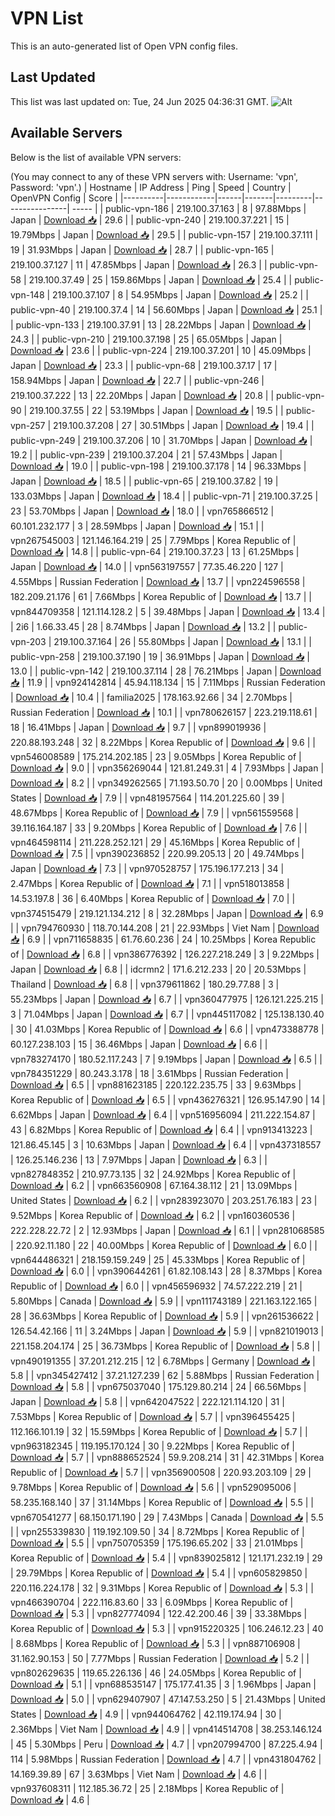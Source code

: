 # VPN List

This is an auto-generated list of Open VPN config files.

## Last Updated

This list was last updated on: Tue, 24 Jun 2025 04:36:31 GMT.
![Alt](https://repobeats.axiom.co/api/embed/186b98318ef1479477931607c1ad7d823f12451f.svg "Repobeats analytics image")

## Available Servers

Below is the list of available VPN servers:

(You may connect to any of these VPN servers with: Username: 'vpn', Password: 'vpn'.)
| Hostname | IP Address | Ping | Speed | Country | OpenVPN Config | Score |
|----------|------------|------|-------|---------|----------------| ----- |
| public-vpn-186 | 219.100.37.163 | 8 | 97.88Mbps | Japan | [Download 📥](./configs/server_0_JP.ovpn) | 29.6 |
| public-vpn-240 | 219.100.37.221 | 15 | 19.79Mbps | Japan | [Download 📥](./configs/server_1_JP.ovpn) | 29.5 |
| public-vpn-157 | 219.100.37.111 | 19 | 31.93Mbps | Japan | [Download 📥](./configs/server_2_JP.ovpn) | 28.7 |
| public-vpn-165 | 219.100.37.127 | 11 | 47.85Mbps | Japan | [Download 📥](./configs/server_3_JP.ovpn) | 26.3 |
| public-vpn-58 | 219.100.37.49 | 25 | 159.86Mbps | Japan | [Download 📥](./configs/server_4_JP.ovpn) | 25.4 |
| public-vpn-148 | 219.100.37.107 | 8 | 54.95Mbps | Japan | [Download 📥](./configs/server_5_JP.ovpn) | 25.2 |
| public-vpn-40 | 219.100.37.4 | 14 | 56.60Mbps | Japan | [Download 📥](./configs/server_6_JP.ovpn) | 25.1 |
| public-vpn-133 | 219.100.37.91 | 13 | 28.22Mbps | Japan | [Download 📥](./configs/server_7_JP.ovpn) | 24.3 |
| public-vpn-210 | 219.100.37.198 | 25 | 65.05Mbps | Japan | [Download 📥](./configs/server_8_JP.ovpn) | 23.6 |
| public-vpn-224 | 219.100.37.201 | 10 | 45.09Mbps | Japan | [Download 📥](./configs/server_9_JP.ovpn) | 23.3 |
| public-vpn-68 | 219.100.37.17 | 17 | 158.94Mbps | Japan | [Download 📥](./configs/server_10_JP.ovpn) | 22.7 |
| public-vpn-246 | 219.100.37.222 | 13 | 22.20Mbps | Japan | [Download 📥](./configs/server_11_JP.ovpn) | 20.8 |
| public-vpn-90 | 219.100.37.55 | 22 | 53.19Mbps | Japan | [Download 📥](./configs/server_12_JP.ovpn) | 19.5 |
| public-vpn-257 | 219.100.37.208 | 27 | 30.51Mbps | Japan | [Download 📥](./configs/server_13_JP.ovpn) | 19.4 |
| public-vpn-249 | 219.100.37.206 | 10 | 31.70Mbps | Japan | [Download 📥](./configs/server_14_JP.ovpn) | 19.2 |
| public-vpn-239 | 219.100.37.204 | 21 | 57.43Mbps | Japan | [Download 📥](./configs/server_15_JP.ovpn) | 19.0 |
| public-vpn-198 | 219.100.37.178 | 14 | 96.33Mbps | Japan | [Download 📥](./configs/server_16_JP.ovpn) | 18.5 |
| public-vpn-65 | 219.100.37.82 | 19 | 133.03Mbps | Japan | [Download 📥](./configs/server_17_JP.ovpn) | 18.4 |
| public-vpn-71 | 219.100.37.25 | 23 | 53.70Mbps | Japan | [Download 📥](./configs/server_18_JP.ovpn) | 18.0 |
| vpn765866512 | 60.101.232.177 | 3 | 28.59Mbps | Japan | [Download 📥](./configs/server_19_JP.ovpn) | 15.1 |
| vpn267545003 | 121.146.164.219 | 25 | 7.79Mbps | Korea Republic of | [Download 📥](./configs/server_20_KR.ovpn) | 14.8 |
| public-vpn-64 | 219.100.37.23 | 13 | 61.25Mbps | Japan | [Download 📥](./configs/server_21_JP.ovpn) | 14.0 |
| vpn563197557 | 77.35.46.220 | 127 | 4.55Mbps | Russian Federation | [Download 📥](./configs/server_22_RU.ovpn) | 13.7 |
| vpn224596558 | 182.209.21.176 | 61 | 7.66Mbps | Korea Republic of | [Download 📥](./configs/server_23_KR.ovpn) | 13.7 |
| vpn844709358 | 121.114.128.2 | 5 | 39.48Mbps | Japan | [Download 📥](./configs/server_24_JP.ovpn) | 13.4 |
| 2i6 | 1.66.33.45 | 28 | 8.74Mbps | Japan | [Download 📥](./configs/server_25_JP.ovpn) | 13.2 |
| public-vpn-203 | 219.100.37.164 | 26 | 55.80Mbps | Japan | [Download 📥](./configs/server_26_JP.ovpn) | 13.1 |
| public-vpn-258 | 219.100.37.190 | 19 | 36.91Mbps | Japan | [Download 📥](./configs/server_27_JP.ovpn) | 13.0 |
| public-vpn-142 | 219.100.37.114 | 28 | 76.21Mbps | Japan | [Download 📥](./configs/server_28_JP.ovpn) | 11.9 |
| vpn924142814 | 45.94.118.134 | 15 | 7.11Mbps | Russian Federation | [Download 📥](./configs/server_29_RU.ovpn) | 10.4 |
| familia2025 | 178.163.92.66 | 34 | 2.70Mbps | Russian Federation | [Download 📥](./configs/server_30_RU.ovpn) | 10.1 |
| vpn780626157 | 223.219.118.61 | 18 | 16.41Mbps | Japan | [Download 📥](./configs/server_31_JP.ovpn) | 9.7 |
| vpn899019936 | 220.88.193.248 | 32 | 8.22Mbps | Korea Republic of | [Download 📥](./configs/server_32_KR.ovpn) | 9.6 |
| vpn546008589 | 175.214.202.185 | 23 | 9.05Mbps | Korea Republic of | [Download 📥](./configs/server_33_KR.ovpn) | 9.0 |
| vpn356269044 | 121.81.249.31 | 4 | 7.93Mbps | Japan | [Download 📥](./configs/server_34_JP.ovpn) | 8.2 |
| vpn349262565 | 71.193.50.70 | 20 | 0.00Mbps | United States | [Download 📥](./configs/server_35_US.ovpn) | 7.9 |
| vpn481957564 | 114.201.225.60 | 39 | 48.67Mbps | Korea Republic of | [Download 📥](./configs/server_36_KR.ovpn) | 7.9 |
| vpn561559568 | 39.116.164.187 | 33 | 9.20Mbps | Korea Republic of | [Download 📥](./configs/server_37_KR.ovpn) | 7.6 |
| vpn464598114 | 211.228.252.121 | 29 | 45.16Mbps | Korea Republic of | [Download 📥](./configs/server_38_KR.ovpn) | 7.5 |
| vpn390236852 | 220.99.205.13 | 20 | 49.74Mbps | Japan | [Download 📥](./configs/server_39_JP.ovpn) | 7.3 |
| vpn970528757 | 175.196.177.213 | 34 | 2.47Mbps | Korea Republic of | [Download 📥](./configs/server_40_KR.ovpn) | 7.1 |
| vpn518013858 | 14.53.197.8 | 36 | 6.40Mbps | Korea Republic of | [Download 📥](./configs/server_41_KR.ovpn) | 7.0 |
| vpn374515479 | 219.121.134.212 | 8 | 32.28Mbps | Japan | [Download 📥](./configs/server_42_JP.ovpn) | 6.9 |
| vpn794760930 | 118.70.144.208 | 21 | 22.93Mbps | Viet Nam | [Download 📥](./configs/server_43_VN.ovpn) | 6.9 |
| vpn711658835 | 61.76.60.236 | 24 | 10.25Mbps | Korea Republic of | [Download 📥](./configs/server_44_KR.ovpn) | 6.8 |
| vpn386776392 | 126.227.218.249 | 3 | 9.22Mbps | Japan | [Download 📥](./configs/server_45_JP.ovpn) | 6.8 |
| idcrmn2 | 171.6.212.233 | 20 | 20.53Mbps | Thailand | [Download 📥](./configs/server_46_TH.ovpn) | 6.8 |
| vpn379611862 | 180.29.77.88 | 3 | 55.23Mbps | Japan | [Download 📥](./configs/server_47_JP.ovpn) | 6.7 |
| vpn360477975 | 126.121.225.215 | 3 | 71.04Mbps | Japan | [Download 📥](./configs/server_48_JP.ovpn) | 6.7 |
| vpn445117082 | 125.138.130.40 | 30 | 41.03Mbps | Korea Republic of | [Download 📥](./configs/server_49_KR.ovpn) | 6.6 |
| vpn473388778 | 60.127.238.103 | 15 | 36.46Mbps | Japan | [Download 📥](./configs/server_50_JP.ovpn) | 6.6 |
| vpn783274170 | 180.52.117.243 | 7 | 9.19Mbps | Japan | [Download 📥](./configs/server_51_JP.ovpn) | 6.5 |
| vpn784351229 | 80.243.3.178 | 18 | 3.61Mbps | Russian Federation | [Download 📥](./configs/server_52_RU.ovpn) | 6.5 |
| vpn881623185 | 220.122.235.75 | 33 | 9.63Mbps | Korea Republic of | [Download 📥](./configs/server_53_KR.ovpn) | 6.5 |
| vpn436276321 | 126.95.147.90 | 14 | 6.62Mbps | Japan | [Download 📥](./configs/server_54_JP.ovpn) | 6.4 |
| vpn516956094 | 211.222.154.87 | 43 | 6.82Mbps | Korea Republic of | [Download 📥](./configs/server_55_KR.ovpn) | 6.4 |
| vpn913413223 | 121.86.45.145 | 3 | 10.63Mbps | Japan | [Download 📥](./configs/server_56_JP.ovpn) | 6.4 |
| vpn437318557 | 126.25.146.236 | 13 | 7.97Mbps | Japan | [Download 📥](./configs/server_57_JP.ovpn) | 6.3 |
| vpn827848352 | 210.97.73.135 | 32 | 24.92Mbps | Korea Republic of | [Download 📥](./configs/server_58_KR.ovpn) | 6.2 |
| vpn663560908 | 67.164.38.112 | 21 | 13.09Mbps | United States | [Download 📥](./configs/server_59_US.ovpn) | 6.2 |
| vpn283923070 | 203.251.76.183 | 23 | 9.52Mbps | Korea Republic of | [Download 📥](./configs/server_60_KR.ovpn) | 6.2 |
| vpn160360536 | 222.228.22.72 | 2 | 12.93Mbps | Japan | [Download 📥](./configs/server_61_JP.ovpn) | 6.1 |
| vpn281068585 | 220.92.11.180 | 22 | 40.00Mbps | Korea Republic of | [Download 📥](./configs/server_62_KR.ovpn) | 6.0 |
| vpn644486321 | 218.159.159.249 | 25 | 45.33Mbps | Korea Republic of | [Download 📥](./configs/server_63_KR.ovpn) | 6.0 |
| vpn390644261 | 61.82.108.143 | 28 | 8.37Mbps | Korea Republic of | [Download 📥](./configs/server_64_KR.ovpn) | 6.0 |
| vpn456596932 | 74.57.222.219 | 21 | 5.80Mbps | Canada | [Download 📥](./configs/server_65_CA.ovpn) | 5.9 |
| vpn111743189 | 221.163.122.165 | 28 | 36.63Mbps | Korea Republic of | [Download 📥](./configs/server_66_KR.ovpn) | 5.9 |
| vpn261536622 | 126.54.42.166 | 11 | 3.24Mbps | Japan | [Download 📥](./configs/server_67_JP.ovpn) | 5.9 |
| vpn821019013 | 221.158.204.174 | 25 | 36.73Mbps | Korea Republic of | [Download 📥](./configs/server_68_KR.ovpn) | 5.8 |
| vpn490191355 | 37.201.212.215 | 12 | 6.78Mbps | Germany | [Download 📥](./configs/server_69_DE.ovpn) | 5.8 |
| vpn345427412 | 37.21.127.239 | 62 | 5.88Mbps | Russian Federation | [Download 📥](./configs/server_70_RU.ovpn) | 5.8 |
| vpn675037040 | 175.129.80.214 | 24 | 66.56Mbps | Japan | [Download 📥](./configs/server_71_JP.ovpn) | 5.8 |
| vpn642047522 | 222.121.114.120 | 31 | 7.53Mbps | Korea Republic of | [Download 📥](./configs/server_72_KR.ovpn) | 5.7 |
| vpn396455425 | 112.166.101.19 | 32 | 15.59Mbps | Korea Republic of | [Download 📥](./configs/server_73_KR.ovpn) | 5.7 |
| vpn963182345 | 119.195.170.124 | 30 | 9.22Mbps | Korea Republic of | [Download 📥](./configs/server_74_KR.ovpn) | 5.7 |
| vpn888652524 | 59.9.208.214 | 31 | 42.31Mbps | Korea Republic of | [Download 📥](./configs/server_75_KR.ovpn) | 5.7 |
| vpn356900508 | 220.93.203.109 | 29 | 9.78Mbps | Korea Republic of | [Download 📥](./configs/server_76_KR.ovpn) | 5.6 |
| vpn529095006 | 58.235.168.140 | 37 | 31.14Mbps | Korea Republic of | [Download 📥](./configs/server_77_KR.ovpn) | 5.5 |
| vpn670541277 | 68.150.171.190 | 29 | 7.43Mbps | Canada | [Download 📥](./configs/server_78_CA.ovpn) | 5.5 |
| vpn255339830 | 119.192.109.50 | 34 | 8.72Mbps | Korea Republic of | [Download 📥](./configs/server_79_KR.ovpn) | 5.5 |
| vpn750705359 | 175.196.65.202 | 33 | 21.01Mbps | Korea Republic of | [Download 📥](./configs/server_80_KR.ovpn) | 5.4 |
| vpn839025812 | 121.171.232.19 | 29 | 29.79Mbps | Korea Republic of | [Download 📥](./configs/server_81_KR.ovpn) | 5.4 |
| vpn605829850 | 220.116.224.178 | 32 | 9.31Mbps | Korea Republic of | [Download 📥](./configs/server_82_KR.ovpn) | 5.3 |
| vpn466390704 | 222.116.83.60 | 33 | 6.09Mbps | Korea Republic of | [Download 📥](./configs/server_83_KR.ovpn) | 5.3 |
| vpn827774094 | 122.42.200.46 | 39 | 33.38Mbps | Korea Republic of | [Download 📥](./configs/server_84_KR.ovpn) | 5.3 |
| vpn915220325 | 106.246.12.23 | 40 | 8.68Mbps | Korea Republic of | [Download 📥](./configs/server_85_KR.ovpn) | 5.3 |
| vpn887106908 | 31.162.90.153 | 50 | 7.77Mbps | Russian Federation | [Download 📥](./configs/server_86_RU.ovpn) | 5.2 |
| vpn802629635 | 119.65.226.136 | 46 | 24.05Mbps | Korea Republic of | [Download 📥](./configs/server_87_KR.ovpn) | 5.1 |
| vpn688535147 | 175.177.41.35 | 3 | 1.96Mbps | Japan | [Download 📥](./configs/server_88_JP.ovpn) | 5.0 |
| vpn629407907 | 47.147.53.250 | 5 | 21.43Mbps | United States | [Download 📥](./configs/server_89_US.ovpn) | 4.9 |
| vpn944064762 | 42.119.174.94 | 30 | 2.36Mbps | Viet Nam | [Download 📥](./configs/server_90_VN.ovpn) | 4.9 |
| vpn414514708 | 38.253.146.124 | 45 | 5.30Mbps | Peru | [Download 📥](./configs/server_91_PE.ovpn) | 4.7 |
| vpn207994700 | 87.225.4.94 | 114 | 5.98Mbps | Russian Federation | [Download 📥](./configs/server_92_RU.ovpn) | 4.7 |
| vpn431804762 | 14.169.39.89 | 67 | 3.63Mbps | Viet Nam | [Download 📥](./configs/server_93_VN.ovpn) | 4.6 |
| vpn937608311 | 112.185.36.72 | 25 | 2.18Mbps | Korea Republic of | [Download 📥](./configs/server_94_KR.ovpn) | 4.6 |
